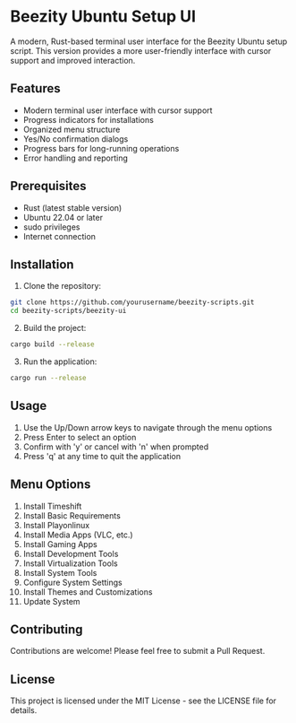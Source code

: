# Beezity Ubuntu Setup UI

A modern, Rust-based terminal user interface for the Beezity Ubuntu setup script. This version provides a more user-friendly interface with cursor support and improved interaction.

## Features

- Modern terminal user interface with cursor support
- Progress indicators for installations
- Organized menu structure
- Yes/No confirmation dialogs
- Progress bars for long-running operations
- Error handling and reporting

## Prerequisites

- Rust (latest stable version)
- Ubuntu 22.04 or later
- sudo privileges
- Internet connection

## Installation

1. Clone the repository:
```bash
git clone https://github.com/yourusername/beezity-scripts.git
cd beezity-scripts/beezity-ui
```

2. Build the project:
```bash
cargo build --release
```

3. Run the application:
```bash
cargo run --release
```

## Usage

1. Use the Up/Down arrow keys to navigate through the menu options
2. Press Enter to select an option
3. Confirm with 'y' or cancel with 'n' when prompted
4. Press 'q' at any time to quit the application

## Menu Options

1. Install Timeshift
2. Install Basic Requirements
3. Install Playonlinux
4. Install Media Apps (VLC, etc.)
5. Install Gaming Apps
6. Install Development Tools
7. Install Virtualization Tools
8. Install System Tools
9. Configure System Settings
10. Install Themes and Customizations
11. Update System

## Contributing

Contributions are welcome! Please feel free to submit a Pull Request.

## License

This project is licensed under the MIT License - see the LICENSE file for details. 